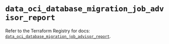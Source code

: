 # `data_oci_database_migration_job_advisor_report`

Refer to the Terraform Registry for docs: [`data_oci_database_migration_job_advisor_report`](https://registry.terraform.io/providers/oracle/oci/7.19.0/docs/data-sources/database_migration_job_advisor_report).
